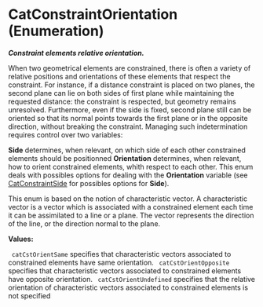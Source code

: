 # CatConstraintOrientation (Enumeration)

**_Constraint elements relative orientation._**

When two geometrical elements are constrained, there is often a variety of relative positions and orientations of these elements that respect the constraint. For instance, if a distance constraint is placed on two planes, the second plane can lie on both sides of first plane while maintaining the requested distance: the constraint is respected, but geometry remains unresolved. Furthermore, even if the side is fixed, second plane still can be oriented so that its normal points towards the first plane or in the opposite direction, without breaking the constraint.
Managing such indetermination requires control over two variables:

**Side**     determines, when relevant, on which side of each other constrained elements should be positionned **Orientation**     determines, when relevant, how to orient constrained elements, whith respect to each other.  This enum deals with possibles options for dealing with the **Orientation** variable (see [CatConstraintSide](../MecModInterfaces/enum_CatConstraintSide_61126.md) for possibles options for **Side**).

This enum is based on the notion of characteristic vector. A characteristic vector is a vector which is associated with a constrained element each time it can be assimilated to a line or a plane. The vector represents the direction of the line, or the direction normal to the plane.

**Values:**

` catCstOrientSame`      specifies that characteristic vectors associated to constrained elements have same orientation.
` catCstOrientOpposite`      specifies that characteristic vectors associated to constrained elements have opposite orientation.
` catCstOrientUndefined`      specifies that the relative orientation of characteristic vectors associated to constrained elements is not specified